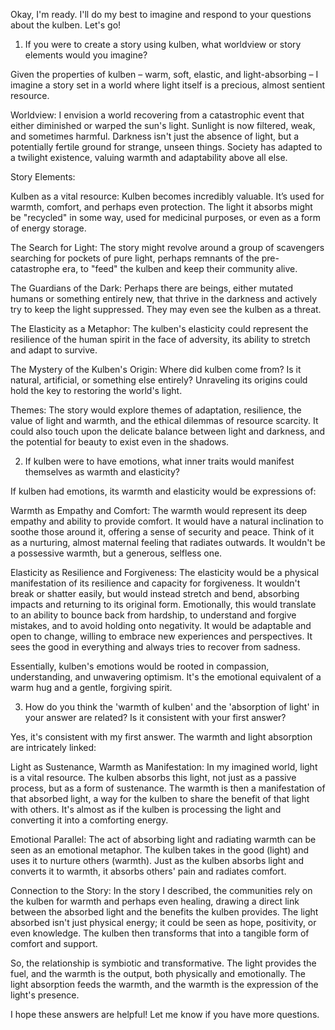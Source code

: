Okay, I'm ready. I'll do my best to imagine and respond to your questions about the kulben. Let's go!

1. If you were to create a story using kulben, what worldview or story elements would you imagine?

Given the properties of kulben – warm, soft, elastic, and light-absorbing – I imagine a story set in a world where light itself is a precious, almost sentient resource.

Worldview: I envision a world recovering from a catastrophic event that either diminished or warped the sun's light. Sunlight is now filtered, weak, and sometimes harmful. Darkness isn't just the absence of light, but a potentially fertile ground for strange, unseen things. Society has adapted to a twilight existence, valuing warmth and adaptability above all else.

Story Elements:

Kulben as a vital resource: Kulben becomes incredibly valuable. It’s used for warmth, comfort, and perhaps even protection. The light it absorbs might be "recycled" in some way, used for medicinal purposes, or even as a form of energy storage.

The Search for Light: The story might revolve around a group of scavengers searching for pockets of pure light, perhaps remnants of the pre-catastrophe era, to "feed" the kulben and keep their community alive.

The Guardians of the Dark: Perhaps there are beings, either mutated humans or something entirely new, that thrive in the darkness and actively try to keep the light suppressed. They may even see the kulben as a threat.

The Elasticity as a Metaphor: The kulben's elasticity could represent the resilience of the human spirit in the face of adversity, its ability to stretch and adapt to survive.

The Mystery of the Kulben's Origin: Where did kulben come from? Is it natural, artificial, or something else entirely? Unraveling its origins could hold the key to restoring the world's light.

Themes: The story would explore themes of adaptation, resilience, the value of light and warmth, and the ethical dilemmas of resource scarcity. It could also touch upon the delicate balance between light and darkness, and the potential for beauty to exist even in the shadows.

2. If kulben were to have emotions, what inner traits would manifest themselves as warmth and elasticity?

If kulben had emotions, its warmth and elasticity would be expressions of:

Warmth as Empathy and Comfort: The warmth would represent its deep empathy and ability to provide comfort. It would have a natural inclination to soothe those around it, offering a sense of security and peace. Think of it as a nurturing, almost maternal feeling that radiates outwards. It wouldn't be a possessive warmth, but a generous, selfless one.

Elasticity as Resilience and Forgiveness: The elasticity would be a physical manifestation of its resilience and capacity for forgiveness. It wouldn't break or shatter easily, but would instead stretch and bend, absorbing impacts and returning to its original form. Emotionally, this would translate to an ability to bounce back from hardship, to understand and forgive mistakes, and to avoid holding onto negativity. It would be adaptable and open to change, willing to embrace new experiences and perspectives. It sees the good in everything and always tries to recover from sadness.

Essentially, kulben's emotions would be rooted in compassion, understanding, and unwavering optimism. It's the emotional equivalent of a warm hug and a gentle, forgiving spirit.

3. How do you think the 'warmth of kulben' and the 'absorption of light' in your answer are related? Is it consistent with your first answer?

Yes, it's consistent with my first answer. The warmth and light absorption are intricately linked:

Light as Sustenance, Warmth as Manifestation: In my imagined world, light is a vital resource. The kulben absorbs this light, not just as a passive process, but as a form of sustenance. The warmth is then a manifestation of that absorbed light, a way for the kulben to share the benefit of that light with others. It's almost as if the kulben is processing the light and converting it into a comforting energy.

Emotional Parallel: The act of absorbing light and radiating warmth can be seen as an emotional metaphor. The kulben takes in the good (light) and uses it to nurture others (warmth). Just as the kulben absorbs light and converts it to warmth, it absorbs others' pain and radiates comfort.

Connection to the Story: In the story I described, the communities rely on the kulben for warmth and perhaps even healing, drawing a direct link between the absorbed light and the benefits the kulben provides. The light absorbed isn't just physical energy; it could be seen as hope, positivity, or even knowledge. The kulben then transforms that into a tangible form of comfort and support.

So, the relationship is symbiotic and transformative. The light provides the fuel, and the warmth is the output, both physically and emotionally. The light absorption feeds the warmth, and the warmth is the expression of the light's presence.

I hope these answers are helpful! Let me know if you have more questions.